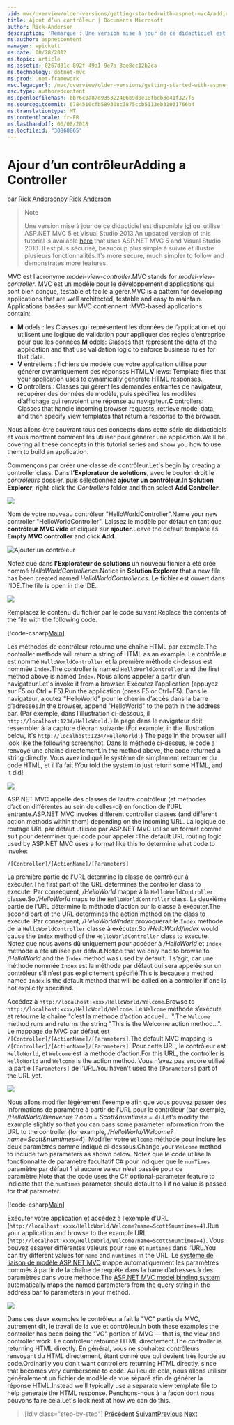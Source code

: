 ```yaml
---
uid: mvc/overview/older-versions/getting-started-with-aspnet-mvc4/adding-a-controller
title: Ajout d’un contrôleur | Documents Microsoft
author: Rick-Anderson
description: 'Remarque : Une version mise à jour de ce didacticiel est disponible ici qui utilise ASP.NET MVC 5 et Visual Studio 2013. Il est plus sécurisé, beaucoup plus simple à suivre et de démonstration...'
ms.author: aspnetcontent
manager: wpickett
ms.date: 08/28/2012
ms.topic: article
ms.assetid: 0267d31c-892f-49a1-9e7a-3ae8cc12b2ca
ms.technology: dotnet-mvc
ms.prod: .net-framework
msc.legacyurl: /mvc/overview/older-versions/getting-started-with-aspnet-mvc4/adding-a-controller
msc.type: authoredcontent
ms.openlocfilehash: bb76c0a87d935322406b9d8e18fbdb3e41f327f5
ms.sourcegitcommit: 6784510cfb589308c3875ccb5113eb31031766b4
ms.translationtype: MT
ms.contentlocale: fr-FR
ms.lasthandoff: 06/08/2018
ms.locfileid: "30868865"
---
```

<a name="adding-a-controller"></a><span data-ttu-id="12226-104">Ajour d’un contrôleur</span><span class="sxs-lookup"><span data-stu-id="12226-104">Adding a Controller</span></span>
====================
<span data-ttu-id="12226-105">par [Rick Anderson](https://github.com/Rick-Anderson)</span><span class="sxs-lookup"><span data-stu-id="12226-105">by [Rick Anderson](https://github.com/Rick-Anderson)</span></span>

> > [!NOTE]
> > <span data-ttu-id="12226-106">Une version mise à jour de ce didacticiel est disponible [ici](../../getting-started/introduction/getting-started.md) qui utilise ASP.NET MVC 5 et Visual Studio 2013.</span><span class="sxs-lookup"><span data-stu-id="12226-106">An updated version of this tutorial is available [here](../../getting-started/introduction/getting-started.md) that uses ASP.NET MVC 5 and Visual Studio 2013.</span></span> <span data-ttu-id="12226-107">Il est plus sécurisé, beaucoup plus simple à suivre et illustre plusieurs fonctionnalités.</span><span class="sxs-lookup"><span data-stu-id="12226-107">It's more secure, much simpler to follow and demonstrates more features.</span></span>


<span data-ttu-id="12226-108">MVC est l’acronyme *model-view-controller*.</span><span class="sxs-lookup"><span data-stu-id="12226-108">MVC stands for *model-view-controller*.</span></span> <span data-ttu-id="12226-109">MVC est un modèle pour le développement d’applications qui sont bien conçue, testable et facile à gérer.</span><span class="sxs-lookup"><span data-stu-id="12226-109">MVC is a pattern for developing applications that are well architected, testable and easy to maintain.</span></span> <span data-ttu-id="12226-110">Applications basées sur MVC contiennent :</span><span class="sxs-lookup"><span data-stu-id="12226-110">MVC-based applications contain:</span></span>

- <span data-ttu-id="12226-111">**M** odels : les Classes qui représentent les données de l’application et qui utilisent une logique de validation pour appliquer des règles d’entreprise pour que les données.</span><span class="sxs-lookup"><span data-stu-id="12226-111">**M** odels: Classes that represent the data of the application and that use validation logic to enforce business rules for that data.</span></span>
- <span data-ttu-id="12226-112">**V** entretiens : fichiers de modèle que votre application utilise pour générer dynamiquement des réponses HTML.</span><span class="sxs-lookup"><span data-stu-id="12226-112">**V** iews: Template files that your application uses to dynamically generate HTML responses.</span></span>
- <span data-ttu-id="12226-113">**C** ontrollers : Classes qui gèrent les demandes entrantes de navigateur, récupérer des données de modèle, puis spécifiez les modèles d’affichage qui renvoient une réponse au navigateur.</span><span class="sxs-lookup"><span data-stu-id="12226-113">**C** ontrollers: Classes that handle incoming browser requests, retrieve model data, and then specify view templates that return a response to the browser.</span></span>

<span data-ttu-id="12226-114">Nous allons être couvrant tous ces concepts dans cette série de didacticiels et vous montrent comment les utiliser pour générer une application.</span><span class="sxs-lookup"><span data-stu-id="12226-114">We'll be covering all these concepts in this tutorial series and show you how to use them to build an application.</span></span>

<span data-ttu-id="12226-115">Commençons par créer une classe de contrôleur.</span><span class="sxs-lookup"><span data-stu-id="12226-115">Let's begin by creating a controller class.</span></span> <span data-ttu-id="12226-116">Dans **l’Explorateur de solutions**, avec le bouton droit le *contrôleurs* dossier, puis sélectionnez **ajouter un contrôleur**.</span><span class="sxs-lookup"><span data-stu-id="12226-116">In **Solution Explorer**, right-click the *Controllers* folder and then select **Add Controller**.</span></span>

![](adding-a-controller/_static/image1.png)

<span data-ttu-id="12226-117">Nom de votre nouveau contrôleur &quot;HelloWorldController&quot;.</span><span class="sxs-lookup"><span data-stu-id="12226-117">Name your new controller &quot;HelloWorldController&quot;.</span></span> <span data-ttu-id="12226-118">Laissez le modèle par défaut en tant que **contrôleur MVC vide** et cliquez sur **ajouter**.</span><span class="sxs-lookup"><span data-stu-id="12226-118">Leave the default template as **Empty MVC controller** and click **Add**.</span></span>

![Ajouter un contrôleur](adding-a-controller/_static/image2.png)

<span data-ttu-id="12226-120">Notez que dans **l’Explorateur de solutions** un nouveau fichier a été créé nommé *HelloWorldController.cs*.</span><span class="sxs-lookup"><span data-stu-id="12226-120">Notice in **Solution Explorer** that a new file has been created named *HelloWorldController.cs*.</span></span> <span data-ttu-id="12226-121">Le fichier est ouvert dans l’IDE.</span><span class="sxs-lookup"><span data-stu-id="12226-121">The file is open in the IDE.</span></span>

![](adding-a-controller/_static/image3.png)

<span data-ttu-id="12226-122">Remplacez le contenu du fichier par le code suivant.</span><span class="sxs-lookup"><span data-stu-id="12226-122">Replace the contents of the file with the following code.</span></span>

[!code-csharp[Main](adding-a-controller/samples/sample1.cs)]

<span data-ttu-id="12226-123">Les méthodes de contrôleur retourne une chaîne HTML par exemple.</span><span class="sxs-lookup"><span data-stu-id="12226-123">The controller methods will return a string of HTML as an example.</span></span> <span data-ttu-id="12226-124">Le contrôleur est nommé `HelloWorldController` et la première méthode ci-dessus est nommée `Index`.</span><span class="sxs-lookup"><span data-stu-id="12226-124">The controller is named `HelloWorldController` and the first method above is named `Index`.</span></span> <span data-ttu-id="12226-125">Nous allons appeler à partir d’un navigateur.</span><span class="sxs-lookup"><span data-stu-id="12226-125">Let's invoke it from a browser.</span></span> <span data-ttu-id="12226-126">Exécutez l’application (appuyez sur F5 ou Ctrl + F5).</span><span class="sxs-lookup"><span data-stu-id="12226-126">Run the application (press F5 or Ctrl+F5).</span></span> <span data-ttu-id="12226-127">Dans le navigateur, ajoutez &quot;HelloWorld&quot; pour le chemin d’accès dans la barre d’adresses.</span><span class="sxs-lookup"><span data-stu-id="12226-127">In the browser, append &quot;HelloWorld&quot; to the path in the address bar.</span></span> <span data-ttu-id="12226-128">(Par exemple, dans l’illustration ci-dessous, il `http://localhost:1234/HelloWorld.`) la page dans le navigateur doit ressembler à la capture d’écran suivante.</span><span class="sxs-lookup"><span data-stu-id="12226-128">(For example, in the illustration below, it's `http://localhost:1234/HelloWorld.`) The page in the browser will look like the following screenshot.</span></span> <span data-ttu-id="12226-129">Dans la méthode ci-dessus, le code a renvoyé une chaîne directement.</span><span class="sxs-lookup"><span data-stu-id="12226-129">In the method above, the code returned a string directly.</span></span> <span data-ttu-id="12226-130">Vous avez indiqué le système de simplement retourner du code HTML, et il l’a fait !</span><span class="sxs-lookup"><span data-stu-id="12226-130">You told the system to just return some HTML, and it did!</span></span>

![](adding-a-controller/_static/image4.png)

<span data-ttu-id="12226-131">ASP.NET MVC appelle des classes de l’autre contrôleur (et méthodes d’action différentes au sein de celles-ci) en fonction de l’URL entrante.</span><span class="sxs-lookup"><span data-stu-id="12226-131">ASP.NET MVC invokes different controller classes (and different action methods within them) depending on the incoming URL.</span></span> <span data-ttu-id="12226-132">La logique de routage URL par défaut utilisée par ASP.NET MVC utilise un format comme suit pour déterminer quel code pour appeler :</span><span class="sxs-lookup"><span data-stu-id="12226-132">The default URL routing logic used by ASP.NET MVC uses a format like this to determine what code to invoke:</span></span>

`/[Controller]/[ActionName]/[Parameters]`

<span data-ttu-id="12226-133">La première partie de l’URL détermine la classe de contrôleur à exécuter.</span><span class="sxs-lookup"><span data-stu-id="12226-133">The first part of the URL determines the controller class to execute.</span></span> <span data-ttu-id="12226-134">Par conséquent, */HelloWorld* mappe à la `HelloWorldController` classe.</span><span class="sxs-lookup"><span data-stu-id="12226-134">So */HelloWorld* maps to the `HelloWorldController` class.</span></span> <span data-ttu-id="12226-135">La deuxième partie de l’URL détermine la méthode d’action sur la classe à exécuter.</span><span class="sxs-lookup"><span data-stu-id="12226-135">The second part of the URL determines the action method on the class to execute.</span></span> <span data-ttu-id="12226-136">Par conséquent, */HelloWorld/Index* provoquerait le `Index` méthode de la `HelloWorldController` classe à exécuter.</span><span class="sxs-lookup"><span data-stu-id="12226-136">So */HelloWorld/Index* would cause the `Index` method of the `HelloWorldController` class to execute.</span></span> <span data-ttu-id="12226-137">Notez que nous avons dû uniquement pour accéder à */HelloWorld* et `Index` méthode a été utilisée par défaut.</span><span class="sxs-lookup"><span data-stu-id="12226-137">Notice that we only had to browse to */HelloWorld* and the `Index` method was used by default.</span></span> <span data-ttu-id="12226-138">Il s’agit, car une méthode nommée `Index` est la méthode par défaut qui sera appelée sur un contrôleur s’il n’est pas explicitement spécifié.</span><span class="sxs-lookup"><span data-stu-id="12226-138">This is because a method named `Index` is the default method that will be called on a controller if one is not explicitly specified.</span></span>

<span data-ttu-id="12226-139">Accédez à `http://localhost:xxxx/HelloWorld/Welcome`.</span><span class="sxs-lookup"><span data-stu-id="12226-139">Browse to `http://localhost:xxxx/HelloWorld/Welcome`.</span></span> <span data-ttu-id="12226-140">Le `Welcome` méthode s’exécute et retourne la chaîne &quot;c’est la méthode d’action accueil... &quot;.</span><span class="sxs-lookup"><span data-stu-id="12226-140">The `Welcome` method runs and returns the string &quot;This is the Welcome action method...&quot;.</span></span> <span data-ttu-id="12226-141">Le mappage de MVC par défaut est `/[Controller]/[ActionName]/[Parameters]`.</span><span class="sxs-lookup"><span data-stu-id="12226-141">The default MVC mapping is `/[Controller]/[ActionName]/[Parameters]`.</span></span> <span data-ttu-id="12226-142">Pour cette URL, le contrôleur est `HelloWorld`, et `Welcome` est la méthode d’action.</span><span class="sxs-lookup"><span data-stu-id="12226-142">For this URL, the controller is `HelloWorld` and `Welcome` is the action method.</span></span> <span data-ttu-id="12226-143">Vous n’avez pas encore utilisé la partie `[Parameters]` de l’URL.</span><span class="sxs-lookup"><span data-stu-id="12226-143">You haven't used the `[Parameters]` part of the URL yet.</span></span>

![](adding-a-controller/_static/image5.png)

<span data-ttu-id="12226-144">Nous allons modifier légèrement l’exemple afin que vous pouvez passer des informations de paramètre à partir de l’URL pour le contrôleur (par exemple, */HelloWorld/Bienvenue ? nom = Scott&amp;numtimes = 4*).</span><span class="sxs-lookup"><span data-stu-id="12226-144">Let's modify the example slightly so that you can pass some parameter information from the URL to the controller (for example, */HelloWorld/Welcome?name=Scott&amp;numtimes=4*).</span></span> <span data-ttu-id="12226-145">Modifier votre `Welcome` méthode pour inclure les deux paramètres comme indiqué ci-dessous.</span><span class="sxs-lookup"><span data-stu-id="12226-145">Change your `Welcome` method to include two parameters as shown below.</span></span> <span data-ttu-id="12226-146">Notez que le code utilise la fonctionnalité de paramètre facultatif C# pour indiquer que le `numTimes` paramètre par défaut 1 si aucune valeur n’est passée pour ce paramètre.</span><span class="sxs-lookup"><span data-stu-id="12226-146">Note that the code uses the C# optional-parameter feature to indicate that the `numTimes` parameter should default to 1 if no value is passed for that parameter.</span></span>

[!code-csharp[Main](adding-a-controller/samples/sample2.cs)]

<span data-ttu-id="12226-147">Exécuter votre application et accédez à l’exemple d’URL (`http://localhost:xxxx/HelloWorld/Welcome?name=Scott&numtimes=4)`.</span><span class="sxs-lookup"><span data-stu-id="12226-147">Run your application and browse to the example URL (`http://localhost:xxxx/HelloWorld/Welcome?name=Scott&numtimes=4)`.</span></span> <span data-ttu-id="12226-148">Vous pouvez essayer différentes valeurs pour `name` et `numtimes` dans l’URL.</span><span class="sxs-lookup"><span data-stu-id="12226-148">You can try different values for `name` and `numtimes` in the URL.</span></span> <span data-ttu-id="12226-149">Le [système de liaison de modèle ASP.NET MVC](http://odetocode.com/Blogs/scott/archive/2009/04/27/6-tips-for-asp-net-mvc-model-binding.aspx) mappe automatiquement les paramètres nommés à partir de la chaîne de requête dans la barre d’adresses à des paramètres dans votre méthode.</span><span class="sxs-lookup"><span data-stu-id="12226-149">The [ASP.NET MVC model binding system](http://odetocode.com/Blogs/scott/archive/2009/04/27/6-tips-for-asp-net-mvc-model-binding.aspx) automatically maps the named parameters from the query string in the address bar to parameters in your method.</span></span>

![](adding-a-controller/_static/image6.png)

<span data-ttu-id="12226-150">Dans ces deux exemples le contrôleur a fait la &quot;VC&quot; partie de MVC, autrement dit, le travail de la vue et contrôleur.</span><span class="sxs-lookup"><span data-stu-id="12226-150">In both these examples the controller has been doing the &quot;VC&quot; portion of MVC — that is, the view and controller work.</span></span> <span data-ttu-id="12226-151">Le contrôleur retourne HTML directement.</span><span class="sxs-lookup"><span data-stu-id="12226-151">The controller is returning HTML directly.</span></span> <span data-ttu-id="12226-152">En général, vous ne souhaitez contrôleurs renvoyant du HTML directement, étant donné que qui devient très lourde au code.</span><span class="sxs-lookup"><span data-stu-id="12226-152">Ordinarily you don't want controllers returning HTML directly, since that becomes very cumbersome to code.</span></span> <span data-ttu-id="12226-153">Au lieu de cela, nous allons utiliser généralement un fichier de modèle de vue séparé afin de générer la réponse HTML.</span><span class="sxs-lookup"><span data-stu-id="12226-153">Instead we'll typically use a separate view template file to help generate the HTML response.</span></span> <span data-ttu-id="12226-154">Penchons-nous à la façon dont nous pouvons faire cela.</span><span class="sxs-lookup"><span data-stu-id="12226-154">Let's look next at how we can do this.</span></span>

> [!div class="step-by-step"]
> <span data-ttu-id="12226-155">[Précédent](intro-to-aspnet-mvc-4.md)
> [Suivant](adding-a-view.md)</span><span class="sxs-lookup"><span data-stu-id="12226-155">[Previous](intro-to-aspnet-mvc-4.md)
[Next](adding-a-view.md)</span></span>

